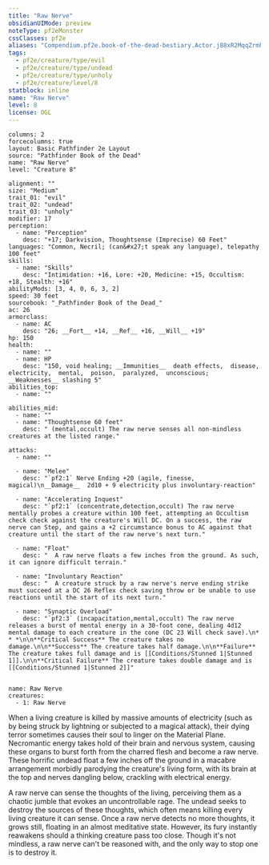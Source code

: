 ```yaml
---
title: "Raw Nerve"
obsidianUIMode: preview
noteType: pf2eMonster
cssClasses: pf2e
aliases: "Compendium.pf2e.book-of-the-dead-bestiary.Actor.j88xR2MqqZrmF5Wz" 
tags:
  - pf2e/creature/type/evil
  - pf2e/creature/type/undead
  - pf2e/creature/type/unholy
  - pf2e/creature/level/8
statblock: inline
name: "Raw Nerve"
level: 8
license: OGL
---
```


```statblock
columns: 2
forcecolumns: true
layout: Basic Pathfinder 2e Layout
source: "Pathfinder Book of the Dead"
name: "Raw Nerve"
level: "Creature 8"

alignment: ""
size: "Medium"
trait_01: "evil"
trait_02: "undead"
trait_03: "unholy"
modifier: 17
perception:
  - name: "Perception"
    desc: "+17; Darkvision, Thoughtsense (Imprecise) 60 Feet"
languages: "Common, Necril; (can&#x27;t speak any language), telepathy 100 feet"
skills:
  - name: "Skills"
    desc: "Intimidation: +16, Lore: +20, Medicine: +15, Occultism: +18, Stealth: +16"
abilityMods: [3, 4, 0, 6, 3, 2]
speed: 30 feet
sourcebook: "_Pathfinder Book of the Dead_"
ac: 26
armorclass:
  - name: AC
    desc: "26; __Fort__ +14, __Ref__ +16, __Will__ +19"
hp: 150
health:
  - name: ""
  - name: HP
    desc: "150, void healing; __Immunities__  death effects,  disease,  electricity,  mental,  poison,  paralyzed,  unconscious; __Weaknesses__ slashing 5"
abilities_top:
  - name: ""

abilities_mid:
  - name: ""
  - name: "Thoughtsense 60 feet"
    desc: " (mental,occult) The raw nerve senses all non-mindless creatures at the listed range."

attacks:
  - name: ""

  - name: "Melee"
    desc: "`pf2:1` Nerve Ending +20 (agile, finesse, magical)\n__Damage__  2d10 + 9 electricity plus involuntary-reaction"

  - name: "Accelerating Inquest"
    desc: "`pf2:1` (concentrate,detection,occult) The raw nerve mentally probes a creature within 100 feet, attempting an Occultism check check against the creature's Will DC. On a success, the raw nerve can Step, and gains a +2 circumstance bonus to AC against that creature until the start of the raw nerve's next turn."

  - name: "Float"
    desc: "  A raw nerve floats a few inches from the ground. As such, it can ignore difficult terrain."

  - name: "Involuntary Reaction"
    desc: "  A creature struck by a raw nerve's nerve ending strike must succeed at a DC 26 Reflex check saving throw or be unable to use reactions until the start of its next turn."

  - name: "Synaptic Overload"
    desc: "`pf2:3` (incapacitation,mental,occult) The raw nerve releases a burst of mental energy in a 30-foot cone, dealing 4d12 mental damage to each creature in the cone (DC 23 Will check save).\n* * *\n\n**Critical Success** The creature takes no damage.\n\n**Success** The creature takes half damage.\n\n**Failure** The creature takes full damage and is [[Conditions/Stunned 1|Stunned 1]].\n\n**Critical Failure** The creature takes double damage and is [[Conditions/Stunned 1|Stunned 2]]"
 
```

```encounter-table
name: Raw Nerve
creatures:
  - 1: Raw Nerve
```



When a living creature is killed by massive amounts of electricity (such as by being struck by lightning or subjected to a magical attack), their dying terror sometimes causes their soul to linger on the Material Plane. Necromantic energy takes hold of their brain and nervous system, causing these organs to burst forth from the charred flesh and become a raw nerve. These horrific undead float a few inches off the ground in a macabre arrangement morbidly parodying the creature's living form, with its brain at the top and nerves dangling below, crackling with electrical energy.

A raw nerve can sense the thoughts of the living, perceiving them as a chaotic jumble that evokes an uncontrollable rage. The undead seeks to destroy the sources of these thoughts, which often means killing every living creature it can sense. Once a raw nerve detects no more thoughts, it grows still, floating in an almost meditative state. However, its fury instantly reawakens should a thinking creature pass too close. Though it's not mindless, a raw nerve can't be reasoned with, and the only way to stop one is to destroy it.
